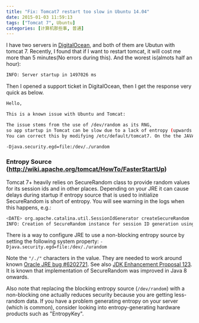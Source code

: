 ```yaml
---
title: "Fix: Tomcat7 restart too slow in Ubuntu 14.04"
date: 2015-01-03 11:59:13
tags: ["Tomcat 7", Ubuntu]
categories: [计算机那些事, 普通]
---
```

I have two servers in [DigitalOcean](https://www.digitalocean.com/), and both of them are Ubutun with tomcat 7. Recently, I found that if I want to restart tomcat, it will cost me more than 5 minutes(No errors during this). And the worest is(almots half an hour):  
```bash
INFO: Server startup in 1497026 ms
```
<!-- more -->
Then I opened a support ticket in DigitalOcean, then I get the response very quick as below.

```bash
Hello,

This is a known issue with Ubuntu and Tomcat:

The issue stems from the use of /dev/random as its RNG,
so app startup in Tomcat can be slow due to a lack of entropy (upwards of 5 minutes).
You can correct this by modifying /etc/default/tomcat7. On the the JAVA_OPTS line, add the following:

-Djava.security.egd=file:/dev/./urandom
```

### Entropy Source (http://wiki.apache.org/tomcat/HowTo/FasterStartUp)

Tomcat 7+ heavily relies on SecureRandom class to provide random values for its session ids and in other places. Depending on your JRE it can cause delays during startup if entropy source that is used to initialize SecureRandom is short of entropy. You will see warning in the logs when this happens, e.g.:

```bash
<DATE> org.apache.catalina.util.SessionIdGenerator createSecureRandom
INFO: Creation of SecureRandom instance for session ID generation using [SHA1PRNG] took [5172] milliseconds.
```
There is a way to configure JRE to use a non-blocking entropy source by setting the following system property: `-Djava.security.egd=file:/dev/./urandom`

Note the `"/./"` characters in the value. They are needed to work around known [Oracle JRE bug #6202721](http://bugs.sun.com/bugdatabase/view_bug.do?bug_id=6202721). See also [JDK Enhancement Proposal 123](http://openjdk.java.net/jeps/123). It is known that implementation of SecureRandom was improved in Java 8 onwards.

Also note that replacing the blocking entropy source (`/dev/random`) with a non-blocking one actually reduces security because you are getting less-random data. If you have a problem generating entropy on your server (which is common), consider looking into entropy-generating hardware products such as "EntropyKey".
